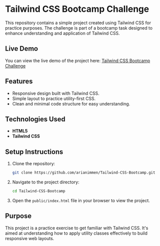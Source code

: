 # Tailwind CSS Bootcamp Challenge

This repository contains a simple project created using Tailwind CSS for practice purposes. The challenge is part of a bootcamp task designed to enhance understanding and application of Tailwind CSS.

## Live Demo

You can view the live demo of the project here: [Tailwind CSS Bootcamp Challenge](https://arianimmen.github.io/Tailwind-CSS-Bootcamp-challenge/public/index.html)

## Features

- Responsive design built with Tailwind CSS.
- Simple layout to practice utility-first CSS.
- Clean and minimal code structure for easy understanding.

## Technologies Used

- **HTML5**
- **Tailwind CSS**

## Setup Instructions

1. Clone the repository:

   ```bash
   git clone https://github.com/arianimmen/Tailwind-CSS-Bootcamp.git
   ```

2. Navigate to the project directory:

   ```bash
   cd Tailwind-CSS-Bootcamp
   ```

3. Open the `public/index.html` file in your browser to view the project.

## Purpose

This project is a practice exercise to get familiar with Tailwind CSS. It's aimed at understanding how to apply utility classes effectively to build responsive web layouts.
